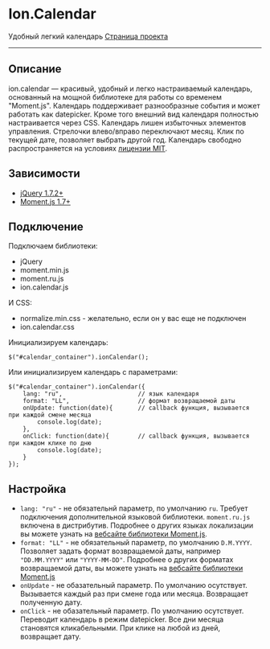 # Ion.Calendar
Удобный легкий календарь <a href="http://ionden.com/a/plugins/ion.calendar/">Страница проекта</a>

***

## Описание
ion.calendar — красивый, удобный и легко настраиваемый календарь, основанный на мощной библиотеке для работы со временем "Moment.js". Календарь поддерживает разнообразные события и может работать как datepicker. Кроме того внешний вид календаря полностью настраивается через CSS.
Календарь лишен избыточных элементов управления. Стрелочки влево/вправо переключают месяц. Клик по текущей дате, позволяет выбрать другой год.
Календарь свободно распространяется на условиях <a href="http://ionden.com/a/licence.html">лицензии MIT</a>.

## Зависимости
* <a href="http://jquery.com/" target="_blank">jQuery 1.7.2+</a>
* <a href="http://momentjs.com/" target="_blank">Moment.js 1.7+</a>


## Подключение

Подключаем библиотеки:
* jQuery
* moment.min.js
* moment.ru.js
* ion.calendar.js

И CSS:
* normalize.min.css - желательно, если он у вас еще не подключен
* ion.calendar.css

Инициализируем календарь:
<pre><code>$("#calendar_container").ionCalendar();</code></pre>

Или инициализируем календарь с параметрами:
<pre><code>$("#calendar_container").ionCalendar({
    lang: "ru",                     // язык календаря
    format: "LL",                   // формат возвращаемой даты
    onUpdate: function(date){       // callback функция, вызывается при каждой смене месяца
        console.log(date);
    },
    onClick: function(date){        // callback функция, вызывается при каждом клике по дню
        console.log(date);
    }
});
</code></pre>


## Настройка

* <code>lang: "ru"</code> - не обязательнй параметр, по умолчанию <code>ru</code>. Требует подключения дополнительной языковой библиотеки. <code>moment.ru.js</code> включена в дистрибутив. Подробнее о других языках локализации вы можете узнать на <a href="http://momentjs.com/docs/#/i18n/changing-language/">вебсайте библиотеки Moment.js</a>.
* <code>format: "LL"</code> - не обязательный параметр, по умолчанию <code>D.M.YYYY</code>. Позволяет задать формат возвращаемой даты, например <code>"DD.MM.YYYY"</code> или <code>"YYYY-MM-DD"</code>. Подробнее о других форматах возвращаемой даты, вы можете узнать на <a href="http://momentjs.com/docs/#/displaying/format/">вебсайте библиотеки Moment.js</a>
* <code>onUpdate</code> - не обазательный параметр. По умолчанию осутствует. Вызывается каждый раз при смене года или месяца. Возвращает полученную дату.
* <code>onClick</code> - не обазательный параметр. По умолчанию осутствует. Переводит календарь в режим datepicker. Все дни месяца становятся кликабельными. При клике на любой из дней, возвращает дату.